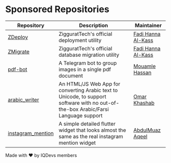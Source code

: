 # Sponsored Repositories

| Repository | Description | Maintainer |
| -              | -           | -          |
| [ZDeploy](https://github.com/ziggurattech/zdeploy) |  ZigguratTech's official deployment utility | [Fadi Hanna Al-Kass](https://github.com/alkass) |
| [ZMigrate](https://github.com/ziggurattech/zmigrate) | ZigguratTech's official database migration utility | [Fadi Hanna Al-Kass](https://github.com/alkass) |
| [pdf-bot](https://github.com/MouamleH/pdf-bot) | A Telegram bot to group images in a single pdf document | [Mouamle Hassan](https://github.com/MouamleH) |
| [arabic_writer](https://github.com/omar84/arabic_writer) | An HTML/JS Web App for converting Arabic text to Unicode, to support software with no out-of-the-box Arabic/Farsi Language support | [Omar Khashab](https://github.com/omar84) |
| [instagram_mention](https://github.com/devmuaz/instagram_mention) | A simple detailed flutter widget that looks almost the same as the real instagram mention widget | [AbdulMuaz Aqeel](https://github.com/devmuaz) |

Made with ❤️ by IQDevs members
